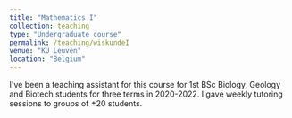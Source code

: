 ```yaml
---
title: "Mathematics I"
collection: teaching
type: "Undergraduate course"
permalink: /teaching/wiskundeI
venue: "KU Leuven"
location: "Belgium"
---
```


I've been a teaching assistant for this course for 1st BSc Biology, Geology and Biotech students for three terms in 2020-2022. I gave weekly tutoring sessions to groups of ±20 students.
